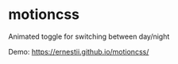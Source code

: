 # motioncss
Animated toggle for switching between day/night

Demo: https://ernestii.github.io/motioncss/
